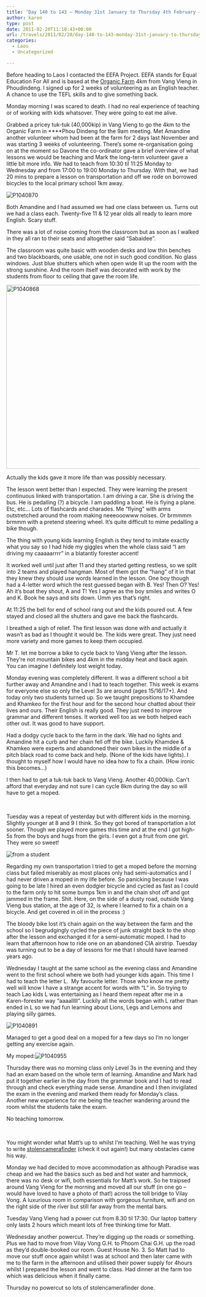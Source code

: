 ```yaml
---
title: 'Day 140 to 143 – Monday 31st January to Thursday 4th February – Vang Vieng – Week 1 EEFA English Teaching through the Organic Farm'
author: karen
type: post
date: 2011-02-20T11:10:43+00:00
url: /travels/2011/02/20/day-140-to-143-monday-31st-january-to-thursday-4th-february-vang-vieng-week-1-eefa-english-teaching-through-the-organic-farm/
categories:
  - Laos
  - Uncategorized

---
```

</p> 

Before heading to Laos I contacted the EEFA Project. EEFA stands for Equal Education For All and is based at the [Organic Farm][1] 4km from Vang Vieng in Phoudindeng. I signed up for 2 weeks of volunteering as an English teacher. A chance to use the TEFL skills and to give something back.

Monday morning I was scared to death. I had no real experience of teaching or of working with kids whatsover. They were going to eat me alive. 

Grabbed a pricey tuk-tuk (40,000kip) in Vang Vieng to go the 4km to the Organic Farm in ****Phou Dindeng for the 9am meeting. Met Amandine another volunteer whom had been at the farm for 2 days last November and was starting 3 weeks of volunteering. There’s some re-organisation going on at the moment so Davone the co-ordinator gave a brief overview of what lessons we would be teaching and Mark the long-term volunteer gave a little bit more info. We had to teach from 10:30 til 11:25 Monday to Wednesday and from 17:00 to 19:00 Monday to Thursday. With that, we had 20 mins to prepare a lesson on transportation and off we rode on borrowed bicycles to the local primary school 1km away.

![P1040870](/travels-wp-content/uploads/2011/02/P1040870.jpg) 

Both Amandine and I had assumed we had one class between us. Turns out we had a class each. Twenty-five 11 & 12 year olds all ready to learn more English. Scary stuff.

There was a lot of noise coming from the classroom but as soon as I walked in they all ran to their seats and altogether said “Sabaidee”. 

The classroom was quite basic with wooden desks and low thin benches and two blackboards, one usable, one not in such good condition. No glass windows. Just blue shutters which when open wide lit up the room with the strong sunshine. And the room itself was decorated with work by the students from floor to ceiling that gave the room life. 

<img title="P1040868" style="border-top-width: 0px; display: block; border-left-width: 0px; float: none; border-bottom-width: 0px; margin-left: auto; margin-right: auto; border-right-width: 0px" height="480" alt="P1040868" src="http://www.mattburns.co.uk/travels/wp-content/uploads/2011/02/P1040868_thumb.jpg" width="640" border="0" />

Actually the kids gave it more life than was possibly necessary. 

The lesson went better than I expected. They were learning the present continuous linked with transportation. I am driving a car. She is driving the bus. He is pedalling (?) a bicycle. I am paddling a boat. He is flying a plane. Etc, etc… Lots of flashcards and charades. Me “flying” with arms outstretched around the room making neeeooowww noises. Or brmmmm brmmm with a pretend steering wheel. It’s quite difficult to mime pedalling a bike though. 

The thing with young kids learning English is they tend to imitate exactly what you say so I had hide my giggles when the whole class said “I am driving my caaaaarrrr” in a blatantly forester accent!&nbsp; 

It worked well until just after 11 and they started getting restless, so we split into 2 teams and played hangman. Most of them got the “hang” of it in that they knew they should use words learned in the lesson. One boy though had a 4-letter word which the rest guessed began with B. Yes! Then O? Yes! Ah it’s boat they shout, A and T! Yes I agree as the boy smiles and writes O and K. Book he says and sits down. Umm yes that’s right. 

At 11:25 the bell for end of school rang out and the kids poured out. A few stayed and closed all the shutters and gave me back the flashcards. 

I breathed a sigh of relief. The first lesson was done with and actually it wasn’t as bad as I thought it would be. The kids were great. They just need more variety and more games to keep them occupied.

Mr T. let me borrow a bike to cycle back to Vang Vieng after the lesson. They’re not mountain bikes and 4km in the midday heat and back again. You can imagine I definitely lost weight today.

Monday evening was completely different. It was a different school a bit further away and Amandine and I had to teach together. This week is exams for everyone else so only the Level 3s are around (ages 15/16/17+). And today only two students turned up. So we taught prepositions to Khamdee and Khamkeo for the first hour and for the second hour chatted about their lives and ours. Their English is really good. They just need to improve grammar and different tenses. It worked well too as we both helped each other out. It was good to have support.

Had a dodgy cycle back to the farm in the dark. We had no lights and Amandine hit a curb and her chain fell off the bike. Luckily Khamdee & Khamkeo were experts and abandoned their own bikes in the middle of a pitch black road to come back and help. (None of the kids have lights). I thought to myself how I would have no idea how to fix a chain. (How ironic this becomes…)

I then had to get a tuk-tuk back to Vang Vieng. Another 40,000kip. Can’t afford that everyday and not sure I can cycle 8km during the day so will have to get a moped.

&nbsp;

Tuesday was a repeat of yesterday but with different kids in the morning. Slightly younger at 8 and 9 I think. So they got bored of transportation a lot sooner. Though we played more games this time and at the end I got high-5s from the boys and hugs from the girls. I even got a fruit from one girl. They were so sweet!

![from a student](/travels-wp-content/uploads/2011/02/P1040865.jpg) 

Regarding my own transportation I tried to get a moped before the morning class but failed miserably as most places only had semi-automatics and I had never driven a moped in my life before. So panicking because I was going to be late I hired an even dodgier bicycle and cycled as fast as I could to the farm only to hit some bumps 1km in and the chain shot off and got jammed in the frame. Shit. Here, on the side of a dusty road, outside Vang Vieng bus station, at the age of 32, is where I learned to fix a chain on a bicycle. And get covered in oil in the process :)

The bloody bike lost it’s chain again on the way between the farm and the school so I begrudgingly cycled the piece of junk straight back to the shop after the lesson and exchanged it for a semi-automatic moped. I had to learn that afternoon how to ride one on an abandoned CIA airstrip. Tuesday was turning out to be a day of lessons for me that I should have learned years ago.

Wednesday I taught at the same school as the evening class and Amandine went to the first school where we both had younger kids again. This time I had to teach the letter L.&nbsp; My favourite letter. Those who know me pretty well will know I have a strange accent for words with “L” in. So trying to teach Lao kids L was entertaining as I heard them repeat after me in a Karen-forester way “aaaalllll”. Luckily all the words began with L rather than ended in L so we had fun learning about Lions, Legs and Lemons and playing silly games.

![P1040891](/travels-wp-content/uploads/2011/02/P1040891.jpg)&nbsp;

Managed to get a good deal on a moped for a few days so I’m no longer getting any exercise again. 

My moped:![P1040955](/travels-wp-content/uploads/2011/02/P1040955.jpg) 

Thursday there was no morning class only Level 3s in the evening and they had an exam based on the whole term of learning. Amandine and Mark had put it together earlier in the day from the grammar book and I had to read through and check everything made sense. Amandine and I then invigilated the exam in the evening and marked them ready for Monday’s class. Another new experience for me being the teacher wandering around the room whilst the students take the exam.

No teaching tomorrow.

&nbsp;

You might wonder what Matt’s up to whilst I’m teaching. Well he was trying to write [stolencamerafinder][6] (check it out again!) but many obstacles came his way.

Monday we had decided to move accommodation as although Paradise was cheap and we had the basics such as bed and hot water and hammock, there was no desk or wifi, both essentials for Matt’s work. So he traipsed around Vang Vieng for the morning and moved all our stuff (in one go – would have loved to have a photo of that!) across the toll bridge to Vilay Vong. A luxurious room in comparison with gorgeous furniture, wifi and on the right side of the river but still far away from the mental bars.

Tuesday Vang Vieng had a power cut from 8.30 til 17:30. Our laptop battery only lasts 2 hours which meant lots of free thinking time for Matt.

Wednesday another powercut. They’re digging up the roads or something. Plus we had to move from Vilay Vong G.H. to Phoom Chai G.H. up the road as they’d double-booked our room. Guest House No. 3. So Matt had to move our stuff once again whilst I was at school and then later came with me to the farm in the afternoon and utilised their power supply for 4hours whilst I prepared the lesson and went to class. Had dinner at the farm too which was delicious when it finally came. 

Thursday no powercut so lots of stolencamerafinder done.

 [1]: http://www.laofarm.org
 [2]: http://www.mattburns.co.uk/travels/wp-content/uploads/2011/02/P1040870.jpg
 [3]: http://www.mattburns.co.uk/travels/wp-content/uploads/2011/02/P1040865.jpg
 [4]: http://www.mattburns.co.uk/travels/wp-content/uploads/2011/02/P1040891.jpg
 [5]: http://www.mattburns.co.uk/travels/wp-content/uploads/2011/02/P1040955.jpg
 [6]: http://www.stolencamerafinder.com